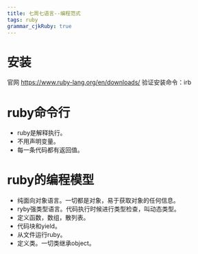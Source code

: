 ```yaml
---
title: 七周七语言--编程范式
tags: ruby
grammar_cjkRuby: true
---
```


# 安装
官网 https://www.ruby-lang.org/en/downloads/
验证安装命令：irb

# ruby命令行
* ruby是解释执行。
* 不用声明变量。
* 每一条代码都有返回值。
# ruby的编程模型
* 纯面向对象语言。一切都是对象，易于获取对象的任何信息。
* ryby强类型语言。代码执行时候进行类型检查，叫动态类型。
* 定义函数，数组，散列表。
* 代码块和yield。
* 从文件运行ruby。
* 定义类。一切类继承object。
